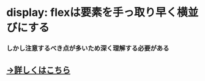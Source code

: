 # display: flexは要素を手っ取り早く横並びにする  
### しかし注意するべき点が多いため深く理解する必要がある  
## [→詳しくはこちら](https://qiita.com/shizen-shin/items/2b7534caa17ab2dd02fb)